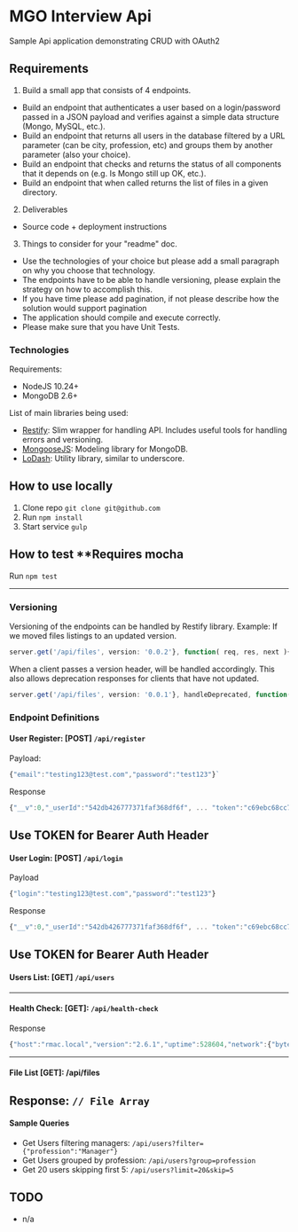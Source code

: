 # MGO Interview Api 
Sample Api application demonstrating CRUD with OAuth2 

## Requirements
1) Build a small app that consists of 4 endpoints.
  - Build an endpoint that authenticates a user based on a login/password passed in a JSON payload and verifies against a simple data structure (Mongo, MySQL, etc.).
  - Build an endpoint that returns all users in the database filtered by a URL parameter (can be city, profession, etc) and groups them by another parameter (also your choice).
  - Build an endpoint that checks and returns the status of all components that it depends on (e.g. Is Mongo still up OK, etc.).
  - Build an endpoint that when called returns the list of files in a given directory.

2) Deliverables
  - Source code + deployment instructions

3) Things to consider for your "readme" doc.
  - Use the technologies of your choice but please add a small paragraph on why you choose that technology.
  - The endpoints have to be able to handle versioning, please explain the strategy on how to accomplish this.
  - If you have time please add pagination, if not please describe how the solution would support pagination
  - The application should compile and execute correctly.
  - Please make sure that you have Unit Tests.

### Technologies
Requirements: 
  - NodeJS 10.24+
  - MongoDB 2.6+
  
List of main libraries being used:
- [Restify](http://mcavage.me/node-restify/): Slim wrapper for handling API. Includes useful tools for handling errors and versioning.
- [MongooseJS](http://mongoosejs.com/index.html): Modeling library for MongoDB.
- [LoDash](http://lodash.com/): Utility library, similar to underscore.

## How to use locally
1. Clone repo `git clone git@github.com`
2. Run `npm install`
3. Start service `gulp`

## How to test **Requires mocha
Run `npm test`

---

### Versioning
Versioning of the endpoints can be handled by Restify library. Example: If we moved files listings to an updated version.
```js
server.get('/api/files', version: '0.0.2'}, function( req, res, next ){ ... });
```

When a client passes a version header, will be handled accordingly. This also allows deprecation responses for clients that have not updated.
```js
server.get('/api/files', version: '0.0.1'}, handleDeprecated, function( req, res, next ){ ... });
```

### Endpoint Definitions

#### User Register: [POST] `/api/register`
Payload: 
```js
{"email":"testing123@test.com","password":"test123"}`
```
Response
```js
{"__v":0,"_userId":"542db426777371faf368df6f", ... "token":"c69ebc68cc76097ed300f8158f5434f6"}
```
**Use TOKEN for Bearer Auth Header**
---
#### User Login: [POST] `/api/login`
Payload
```js
{"login":"testing123@test.com","password":"test123"}
```
Response
```js
{"__v":0,"_userId":"542db426777371faf368df6f", ... "token":"c69ebc68cc76097ed300f8158f5434f6"}
```
**Use TOKEN for Bearer Auth Header**
---
#### Users List: [GET] `/api/users`
---
#### Health Check: [GET]: `/api/health-check`
Response
```js
{"host":"rmac.local","version":"2.6.1","uptime":528604,"network":{"bytesIn":17910206,"bytesOut":12352015,"numRequests":28406},"ok":1}
```
---
#### File List [GET]: /api/files
Response: `// File Array`
---
#### Sample Queries
* Get Users filtering managers: `/api/users?filter={"profession":"Manager"}`
* Get Users grouped by profession: `/api/users?group=profession`
* Get 20 users skipping first 5: `/api/users?limit=20&skip=5`

## TODO
  - n/a
